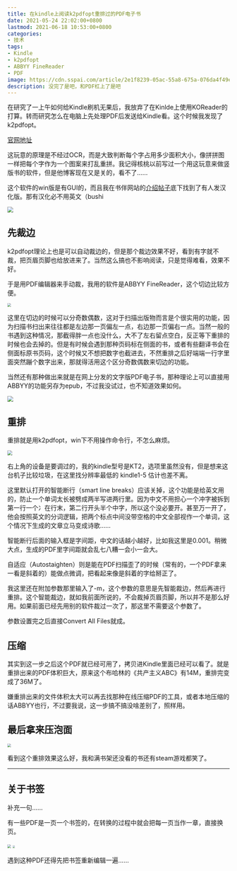 ```yaml
---
title: 在kindle上阅读k2pdfopt重排过的PDF电子书
date: 2021-05-24 22:02:00+0800
lastmod: 2021-06-18 10:53:00+0800
categories:
- 技术
tags:
- Kindle
- k2pdfopt
- ABBYY FineReader
- PDF
image: https://cdn.sspai.com/article/2e1f8239-05ac-55a8-675a-076da4f49e35.jpg?imageMogr2/auto-orient/quality/95/thumbnail/!1420x708r/gravity/Center/crop/1420x708/interlace/1
description: 没完了是吧，和PDF杠上了是吧
---
```


在研究了一上午如何给Kindle刷机无果后，我放弃了在Kinlde上使用KOReader的打算。转而研究怎么在电脑上先处理PDF后发送给Kindle看。这个时候我发现了k2pdfopt。

[官网地址](https://www.willus.com/k2pdfopt/)

这玩意的原理是不经过OCR，而是大致判断每个字占用多少面积大小，像拼拼图一样把每个字作为一个图案来打乱重拼。我记得核桃以前写过一个用这玩意来做竖版书的软件，但是他博客现在又是关的，看不了……

这个软件的win版是有GUI的，而且我在书伴网站的[介绍帖子](https://bookfere.com/post/134.html)底下找到了有人发汉化版。那有汉化必不用英文（bushi

<img src="https://raw.githubusercontent.com/yuukoamamiya/pic/master/20210524221548.png" style="zoom: 80%;" />

## 先裁边

k2pdfopt理论上也是可以自动裁边的，但是那个裁边效果不好，看到有字就不裁，把页眉页脚也给放进来了。当然这么搞也不影响阅读，只是觉得难看，效果不好。

于是用PDF编辑器来手动裁，我用的软件是ABBYY FineReader，这个切边比较方便。

<img src="https://raw.githubusercontent.com/yuukoamamiya/pic/master/20210524222720.png" style="zoom: 50%;" />

这里在切边的时候可以分奇数偶数，这对于扫描出版物而言是个很实用的功能，因为扫描书扫出来往往都是左边那一页偏左一点，右边那一页偏右一点。当然一般的书遇到这种情况，那截得胖一点也没什么，大不了左右留点空白，反正等下重排的时候也会去掉的。但是有时候会遇到那种页码标在侧面的书，或者有些翻译书会在侧面标原书页码，这个时候又不想把数字也截进去，不然重排之后好端端一行字里面突然蹦个数字出来，那就得活用这个区分奇数偶数来切边的功能。

当然还有那种做出来就是在网上分发的文字版PDF电子书，那种理论上可以直接用ABBYY的功能另存为epub，不过我没试过，也不知道效果如何。

<img src="https://raw.githubusercontent.com/yuukoamamiya/pic/master/20210524223957.png" style="zoom: 80%;" />

## 重排

重排就是用k2pdfopt，win下不用操作命令行，不怎么麻烦。

<img src="https://raw.githubusercontent.com/yuukoamamiya/pic/master/20210525100438.jpg" style="zoom:67%;" />

右上角的设备是要调过的，我的kindle型号是KT2，选项里虽然没有，但是想来这台机子比较垃圾，在这里找分辨率最低的 kindle1-5 估计也差不离。

这里默认打开的智能断行（smart line breaks）应该关掉，这个功能是给英文用的，防止一个单词太长被劈成两半写进两行里。因为中文不用担心一个冲字被拆到第一行一个冫在行末，第二行开头半个中字，所以这个没必要开。甚至万一开了，他会按照英文的分词逻辑，把两个标点中间没带空格的中文全部视作一个单词，这个情况下生成的文章立马变成诗歌……

智能断行后面的输入框是字间距，中文的话越小越好，比如我这里是0.001。稍微大点，生成的PDF里字间距就会乱七八糟一会小一会大。

自适应（Autostaighten）则是能在PDF扫描歪了的时候（常有的，一个PDF拿来一看是斜着的）能做点微调，把看起来像是斜着的字给掰正了。

我这里还在附加参数那里输入了-m，这个参数的意思是先智能裁边，然后再进行重排。这个智能裁边，就如我前面所说的，不会裁掉页眉页脚，所以并不是那么好用。如果前面已经先用别的软件裁过一次了，那这里不需要这个参数了。

参数设置完之后直接Convert All Files就成。

## 压缩

其实到这一步之后这个PDF就已经可用了，拷贝进Kindle里面已经可以看了。就是重排出来的PDF体积巨大，原来这个布哈林的《共产主义ABC》有14M，重排完变成了36M了。

嫌重排出来的文件体积太大可以再去找那种在线压缩PDF的工具，或者本地压缩的话ABBYY也行，不过要我说，这一步搞不搞没啥差别了，照样用。

## 最后拿来压泡面

<img src="https://raw.githubusercontent.com/yuukoamamiya/pic/master/20210525100503.jpg" style="zoom: 50%;" />

看到这个重排效果这么好，我和满书架还没看的书还有steam游戏都笑了。

---

## 关于书签

补充一句……

有一些PDF是一页一个书签的，在转换的过程中就会把每一页当作一章，直接换页。

<img src="https://raw.githubusercontent.com/yuukoamamiya/pic/master/20210618103753.png" style="zoom:50%;" />

<img src="https://raw.githubusercontent.com/yuukoamamiya/pic/master/20210618104041.jpg" style="zoom: 33%;" />

遇到这种PDF还得先把书签重新编辑一遍……